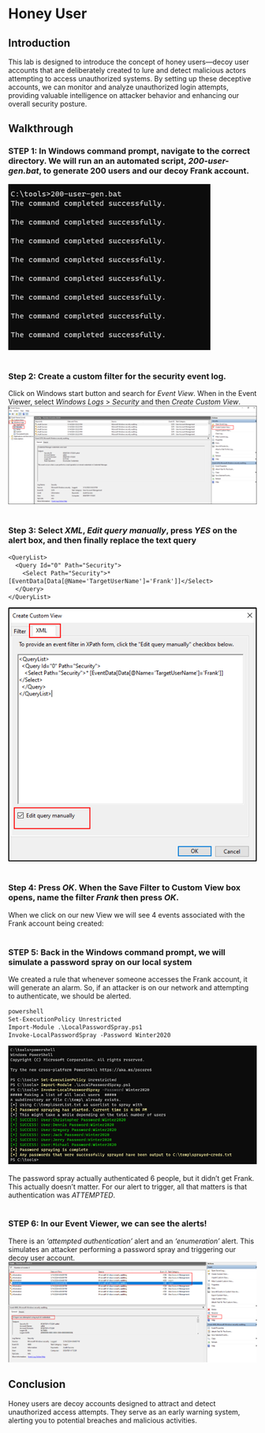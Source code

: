 # Honey User

## Introduction
This lab is designed to introduce the concept of honey users—decoy user accounts that are deliberately created to lure and detect malicious actors attempting to access unauthorized systems. By setting up these deceptive accounts, we can monitor and analyze unauthorized login attempts, providing valuable intelligence on attacker behavior and enhancing our overall security posture.

## Walkthrough
### STEP 1: In Windows command prompt, navigate to the correct directory. We will run an an automated script, *200-user-gen.bat*, to generate 200 users and our decoy Frank account.
![generate users](https://github.com/trixiahorner/honeyuser/blob/main/images/h1.png?raw=true)
<br>
<br>
### Step 2: Create a custom filter for the security event log.
Click on Windows start button and search for *Event View*. When in the Event Viewer, select *Windows Logs* > *Security* and then *Create Custom View*. 
![event viewer](https://github.com/trixiahorner/honeyuser/blob/main/images/h2.png?raw=true)
<br>
<br>
### Step 3: Select *XML*, *Edit query manually*, press *YES* on the alert box, and then finally replace the text query 
```
<QueryList>
  <Query Id="0" Path="Security">
    <Select Path="Security">* [EventData[Data[@Name='TargetUserName']='Frank']]</Select>
  </Query>
</QueryList>
```
![custom](https://github.com/trixiahorner/honeyuser/blob/main/images/h3.png?raw=true)
<br>
<br>
### Step 4: Press *OK*. When the Save Filter to Custom View box opens, name the filter *Frank* then press *OK*. 
When we click on our new View we will see 4 events associated with the Frank account being created: 
<br>
<br>
### STEP 5: Back in the Windows command prompt, we will simulate a password spray on our local system
We created a rule that whenever someone accesses the Frank account, it will generate an alarm. So, if an attacker is on our network and attempting to authenticate, we should be alerted. 
```
powershell
Set-ExecutionPolicy Unrestricted
Import-Module .\LocalPasswordSpray.ps1 
Invoke-LocalPasswordSpray -Password Winter2020 
```
![spray](https://github.com/trixiahorner/honeyuser/blob/main/images/h4.png?raw=true)
<br>
<br>
The password spray actually authenticated 6 people, but it didn’t get Frank. This actually doesn’t matter. For our alert to trigger, all that matters is that authentication was *ATTEMPTED*.
<br>
<br>
### STEP 6: In our Event Viewer, we can see the alerts! 
There is an *‘attempted authentication’* alert and an *‘enumeration’* alert.  This simulates an attacker performing a password spray and triggering our decoy user account. 
![alert](https://github.com/trixiahorner/honeyuser/blob/main/images/h5.png?raw=true)

## Conclusion
Honey users are decoy accounts designed to attract and detect unauthorized access attempts. They serve as an early warning system, alerting you to potential breaches and malicious activities.

